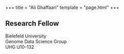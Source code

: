 +++
title = "Ali Ghaffaari"
template = "page.html"
+++

## Research Fellow
Bielefeld University<br>
Genome Data Science Group<br>
UHG U10-132
